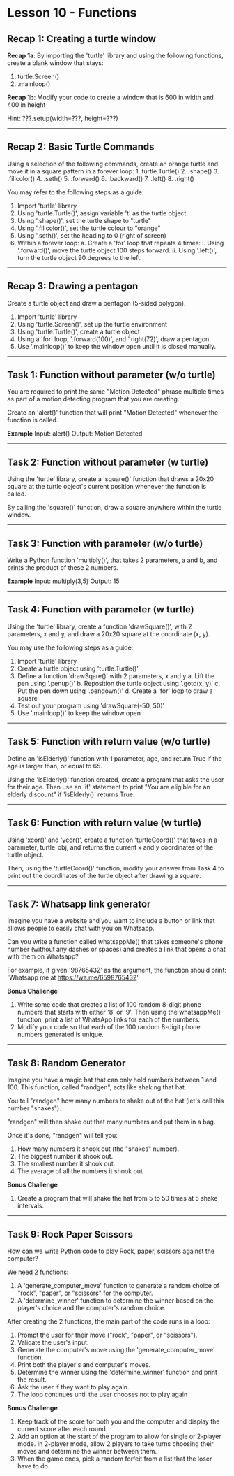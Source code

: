 # Lesson 10 - Functions

## Recap 1: Creating a turtle window
**Recap 1a**:
By importing the 'turtle' library and using the following
functions, create a blank window that stays:
1. turtle.Screen()
2. .mainloop()

**Recap 1b**:
Modify your code to create a window that is 600 in width and
400 in height

Hint:
???.setup(width=???, height=???)

---------------------------------------------------------------

## Recap 2: Basic Turtle Commands
Using a selection of the following commands, create an orange
turtle and move it in a square pattern in a forever loop:
    1. turtle.Turtle()
    2. .shape()
    3. .fillcolor()
    4. .seth()
    5. .forward()
    6. .backward()
    7. .left()
    8. .right()

You may refer to the following steps as a guide:
1. Import 'turtle' library
2. Using 'turtle.Turtle()', assign variable 't' as the turtle
   object.
3. Using '.shape()', set the turtle shape to "turtle"
4. Using '.fillcolor()', set the turtle colour to "orange"
5. Using '.seth()', set the heading to 0 (right of screen)
6. Within a forever loop:
    a. Create a 'for' loop that repeats 4 times:
        i. Using '.forward()', move the turtle object 100 steps
           forward.
        ii. Using '.left()', turn the turtle object 90 degrees
            to the left.

---------------------------------------------------------------

## Recap 3: Drawing a pentagon
Create a turtle object and draw a pentagon (5-sided polygon).

1. Import 'turtle' library
2. Using 'turtle.Screen()', set up the turtle environment
3. Using 'turtle.Turtle()', create a turtle object
4. Using a 'for' loop, '.forward(100)', and '.right(72)', draw
   a pentagon
5. Use '.mainloop()' to keep the window open until it is closed
   manually.

---------------------------------------------------------------

## Task 1: Function without parameter (w/o turtle)
You are required to print the same "Motion Detected" phrase
multiple times as part of a motion detecting program that you
are creating.

Create an 'alert()' function that will print "Motion Detected"
whenever the function is called.

**Example**
Input:
    alert()
Output:
    Motion Detected

---------------------------------------------------------------

## Task 2: Function without parameter (w turtle)
Using the 'turtle' library, create a 'square()' function that
draws a 20x20 square at the turtle object's current position
whenever the function is called.

By calling the 'square()' function, draw a square anywhere
within the turtle window.

---------------------------------------------------------------

## Task 3: Function with parameter (w/o turtle)
Write a Python function 'multiply()', that takes 2 parameters,
a and b, and prints the product of these 2 numbers.

**Example**
Input:
    multiply(3,5)
Output:
    15

---------------------------------------------------------------

## Task 4: Function with parameter (w turtle)
Using the 'turtle' library, create a function 'drawSquare()',
with 2 parameters, x and y, and draw a 20x20 square at the
coordinate (x, y).

You may use the following steps as a guide:
1. Import 'turtle' library
2. Create a turtle object using 'turtle.Turtle()'
3. Define a function 'drawSqare()' with 2 parameters, x and y
        a. Lift the pen using '.penup()'
        b. Reposition the turtle object using '.goto(x, y)'
        c. Put the pen down using '.pendown()'
        d. Create a 'for' loop to draw a square
4. Test out your program using 'drawSquare(-50, 50)'
5. Use '.mainloop()' to keep the window open

---------------------------------------------------------------

## Task 5: Function with return value (w/o turtle)
Define an 'isElderly()' function with 1 parameter, age,
and return True if the age is larger than, or equal to 65.

Using the 'isElderly()' function created, create a program
that asks the user for their age. Then use an 'if' statement
to print "You are eligible for an elderly discount" if
'isElderly()' returns True.

---------------------------------------------------------------

## Task 6: Function with return value (w turtle)
Using 'xcor()' and 'ycor()', create a function 'turtleCoord()'
that takes in a parameter, turtle_obj, and returns the current
x and y coordinates of the turtle object.

Then, using the 'turtleCoord()' function, modify your answer
from Task 4 to print out the coordinates of the turtle object
after drawing a square.

---------------------------------------------------------------

## Task 7: Whatsapp link generator
Imagine you have a website and you want to include a button or
link that allows people to easily chat with you on Whatsapp.

Can you write a function called whatsappMe() that takes
someone's phone number (without any dashes or spaces) and
creates a link that opens a chat with them on Whatsapp?

For example, if given '98765432' as the argument, the function
should print: 'Whatsapp me at https://wa.me/6598765432'

**Bonus Challenge**
1. Write some code that creates a list of 100 random 8-digit
   phone numbers that starts with either '8' or '9'. Then using
   the whatsappMe() function, print a list of WhatsApp links
   for each of the numbers.
2. Modify your code so that each of the 100 random 8-digit
   phone numbers generated is unique.

---------------------------------------------------------------

## Task 8: Random Generator
Imagine you have a magic hat that can only hold numbers between
1 and 100. This function, called "randgen", acts like shaking
that hat.

You tell "randgen" how many numbers to shake out of the hat
(let's call this number "shakes").

"randgen" will then shake out that many numbers and put them
in a bag.

Once it's done, "randgen" will tell you:
1. How many numbers it shook out (the "shakes" number).
2. The biggest number it shook out.
3. The smallest number it shook out.
4. The average of all the numbers it shook out

**Bonus Challenge**
1. Create a program that will shake the hat from 5 to 50 times
   at 5 shake intervals.

---------------------------------------------------------------

## Task 9: Rock Paper Scissors
How can we write Python code to play Rock, paper, scissors
against the computer?

We need 2 functions:
1. A 'generate_computer_move' function to generate a random
   choice of "rock", "paper", or "scissors" for the computer.
2. A 'determine_winner' function to determine the winner based
   on the player's choice and the computer's random choice.

After creating the 2 functions, the main part of the code runs
in a loop:
1. Prompt the user for their move ("rock", "paper", or
   "scissors").
2. Validate the user's input.
3. Generate the computer's move using the
   'generate_computer_move' function.
4. Print both the player's and computer's moves.
5. Determine the winner using the 'determine_winner' function
   and print the result.
6. Ask the user if they want to play again.
7. The loop continues until the user chooses not to play again

**Bonus Challenge**
1. Keep track of the score for both you and the computer and
   display the current score after each round.
2. Add an option at the start of the program to allow for
   single or 2-player mode. In 2-player mode, allow 2 players
   to take turns choosing their moves and determine the winner
   between them.
3. When the game ends, pick a random forfeit from a list that
   the loser have to do.